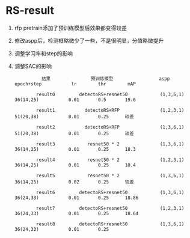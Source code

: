 # RS-result

1. rfp pretrain添加了预训练模型后效果都变得较差  

2. 修改aspp后，检测框略微少了一些，不是很明显，分值略微提升

3. 调整学习率和step的影响  

4. 调整SAC的影响





  
                 结果               预训练模型                 aspp                epoch+step           lr        thr        mAP      

               result0         detectoRS+resnet50            (1,3,6,1)             36(14,25)           0.01       0.5       19.6  

               result1           detectoRS+RFP               (1,2,3,1)             51(20,38)           0.01       0.25      较差
 
               result2           detectoRS+RFP               (1,3,6,1)             51(20,38)           0.01       0.25      较差
    
               result3            resnet50 * 2               (1,3,6,1)             36(14,25)           0.01       0.25      18.3 

               result4            resnet50 * 2               (1,2,3,1)             36(14,25)           0.01       0.25      18.4

               result5            resnet50 * 2               (1,3,6,1)             36(14,25)           0.02       0.25      较差
 
               result6         detectoRS+resnet50            (1,3,6,1)             36(24,33)           0.01       0.25      18.86  

               result7         detectoRS+resnet50            (1,2,3,1)             36(24,33)           0.01       0.25      18.64
  
               result8         detectoRS+resnet50            (1,3,6,1)             36(24,33)           0.01       0.25  
               
                  
